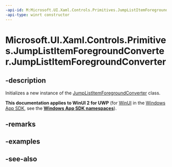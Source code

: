 ```yaml
---
-api-id: M:Microsoft.UI.Xaml.Controls.Primitives.JumpListItemForegroundConverter.#ctor
-api-type: winrt constructor
---
```


<!-- Method syntax
public JumpListItemForegroundConverter()
-->

# Microsoft.UI.Xaml.Controls.Primitives.JumpListItemForegroundConverter.JumpListItemForegroundConverter

## -description
Initializes a new instance of the [JumpListItemForegroundConverter](jumplistitemforegroundconverter.md) class.

**This documentation applies to WinUI 2 for UWP** (for [WinUI](/windows/apps/winui/winui3/) in the [Windows App SDK](/windows/apps/windows-app-sdk/), see the **[Windows App SDK namespaces](/windows/windows-app-sdk/api/winrt/)**).

## -remarks

## -examples

## -see-also
